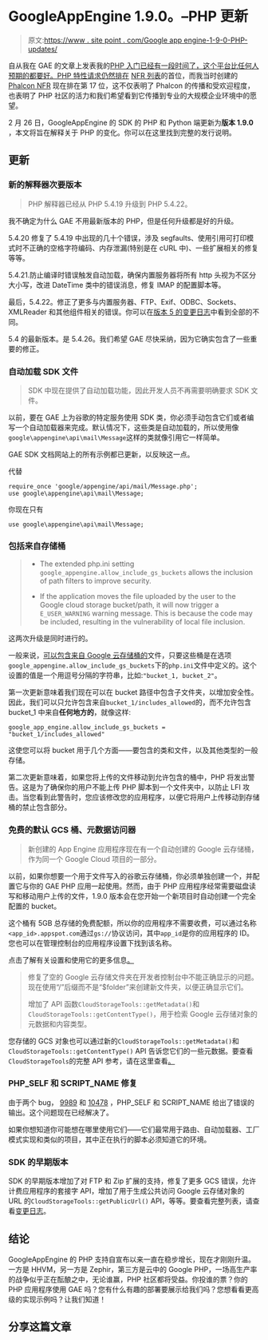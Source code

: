 # GoogleAppEngine 1.9.0。–PHP 更新

> 原文:[https://www . site point . com/Google app engine-1-9-0-PHP-updates/](https://www.sitepoint.com/googleappengine-1-9-0-php-updates/)

自从我在 GAE 的文章上发表我的[PHP 入门已经有一段时间了，这个平台比任何人预期的都要好。PHP 特性请求仍然排在](https://www.sitepoint.com/google-app-engine-php-getting-started/) [NFR 列表](https://code.google.com/p/googleappengine/issues/list?can=2&q=Type%3DFeature)的首位，而我当时创建的 [Phalcon NFR](https://code.google.com/p/googleappengine/issues/detail?id=9336) 现在排在第 17 位，这不仅表明了 Phalcon 的传播和受欢迎程度，也表明了 PHP 社区的活力和我们希望看到它传播到专业的大规模企业环境中的愿望。

2 月 26 日，GoogleAppEngine 的 SDK 的 PHP 和 Python 端更新为**版本 1.9.0** ，本文将旨在解释关于 PHP 的变化。你可以在这里找到完整的发行说明。

## 更新

### 新的解释器次要版本

> PHP 解释器已经从 PHP 5.4.19 升级到 PHP 5.4.22。

我不确定为什么 GAE 不用最新版本的 PHP，但是任何升级都是好的升级。

5.4.20 修复了 5.4.19 中出现的几十个错误，涉及 segfaults、使用引用可打印模式时不正确的空格字符编码、内存泄漏(特别是在 cURL 中)、一些扩展相关的修复等等。

5.4.21.防止编译时错误触发自动加载，确保内置服务器将所有 http 头视为不区分大小写，改进 DateTime 类中的错误消息，修复 IMAP 的配置脚本等。

最后，5.4.22。修正了更多与内置服务器、FTP、Exif、ODBC、Sockets、XMLReader 和其他组件相关的错误。你可以在[版本 5 的变更日志](http://php.net/ChangeLog-5.php)中看到全部的不同。

5.4 的最新版本。是 5.4.26。我们希望 GAE 尽快采纳，因为它确实包含了一些重要的修正。

### 自动加载 SDK 文件

> SDK 中现在提供了自动加载功能，因此开发人员不再需要明确要求 SDK 文件。

以前，要在 GAE 上为谷歌的特定服务使用 SDK 类，你必须手动包含它们或者编写一个自动加载器来完成。默认情况下，这些类是自动加载的，所以使用像`google\appengine\api\mail\Message`这样的类就像引用它一样简单。

GAE SDK 文档网站上的所有示例都已更新，以反映这一点。

代替

```
require_once 'google/appengine/api/mail/Message.php';
use google\appengine\api\mail\Message;
```

你现在只有

```
use google\appengine\api\mail\Message;
```

### 包括来自存储桶

> *   The extended php.ini setting `google_appengine.allow_include_gs_buckets` allows the inclusion of path filters to improve security.
>     
>     
> *   If the application moves the file uploaded by the user to the Google cloud storage bucket/path, it will now trigger a `E_USER_WARNING` warning message. This is because the code may be included, resulting in the vulnerability of local file inclusion.

这两次升级是同时进行的。

一般来说，[可以包含来自 Google 云存储桶的](http://www.php.net/include/)文件，只要这些桶是在选项`google_appengine.allow_include_gs_buckets`下的`php.ini`文件中定义的。这个设置的值是一个用逗号分隔的字符串，比如:`"bucket_1, bucket_2"`。

第一次更新意味着我们现在可以在 bucket 路径中包含子文件夹，以增加安全性。因此，我们可以只允许包含来自`bucket_1/includes_allowed`的，而不允许包含 bucket_1 中来自**任何地方的**，就像这样:

```
google_app_engine.allow_include_gs_buckets = "bucket_1/includes_allowed"
```

这使您可以将 bucket 用于几个方面——要包含的类和文件，以及其他类型的一般存储。

第二次更新意味着，如果您将上传的文件移动到允许包含的桶中，PHP 将发出警告。这是为了确保你的用户不能上传 PHP 脚本到一个文件夹中，以防止 LFI 攻击。当您看到此警告时，您应该修改您的应用程序，以便它将用户上传移动到存储桶的禁止包含部分。

### 免费的默认 GCS 桶、元数据访问器

> 新创建的 App Engine 应用程序现在有一个自动创建的 Google 云存储桶，作为同一个 Google Cloud 项目的一部分。

以前，如果你想要一个用于文件写入的谷歌云存储桶，你必须单独创建一个，并配置它与你的 GAE PHP 应用一起使用。然而，由于 PHP 应用程序经常需要磁盘读写和移动用户上传的文件，1.9.0 版本会在您开始一个新项目时自动创建一个完全配置的 bucket。

这个桶有 5GB 总存储的免费配额，所以你的应用程序不需要收费，可以通过名称`<app_id>.appspot.com`通过`gs://`协议访问，其中`app_id`是你的应用程序的 ID。您也可以在管理控制台的应用程序设置下找到该名称。

点击了解有关设置和使用它的更多信息[。](https://developers.google.com/appengine/docs/php/googlestorage/setup)

> 修复了空的 Google 云存储文件夹在开发者控制台中不能正确显示的问题。现在使用“/”后缀而不是“$folder”来创建新文件夹，以便正确显示它们。
> 
> 增加了 API 函数`CloudStorageTools::getMetadata()`和`CloudStorageTools::getContentType()`，用于检索 Google 云存储对象的元数据和内容类型。

您存储的 GCS 对象也可以通过新的`CloudStorageTools::getMetadata()`和`CloudStorageTools::getContentType()` API 告诉您它们的一些元数据。要查看`CloudStorageTools`的完整 API 参考，请在这里查看[。](https://developers.google.com/appengine/docs/php/refdocs/files/api.cloud_storage.CloudStorageTools#%5Cgoogle%5Cappengine%5Capi%5Ccloud_storage%5CCloudStorageTools)

### PHP_SELF 和 SCRIPT_NAME 修复

由于两个 bug， [9989](https://code.google.com/p/googleappengine/issues/detail?id=9989) 和 [10478](https://code.google.com/p/googleappengine/issues/detail?id=10478) ，PHP_SELF 和 SCRIPT_NAME 给出了错误的输出。这个问题现在已经解决了。

如果你想知道你可能想在哪里使用它们——它们最常用于路由、自动加载器、工厂模式实现和类似的项目，其中正在执行的脚本必须知道它的环境。

### SDK 的早期版本

SDK 的早期版本增加了对 FTP 和 Zip 扩展的支持，修复了更多 GCS 错误，允许计费应用程序的套接字 API，增加了用于生成公共访问 Google 云存储对象的 URL 的`CloudStorageTools::getPublicUrl()` API，等等。要查看完整列表，请查看[变更日志](https://code.google.com/p/googleappengine/wiki/SdkReleaseNotes)。

## 结论

GoogleAppEngine 的 PHP 支持自宣布以来一直在稳步增长，现在才刚刚升温。一方是 HHVM，另一方是 Zephir，第三方是云中的 Google PHP，一场高生产率的战争似乎正在酝酿之中，无论谁赢，PHP 社区都将受益。你投谁的票？你的 PHP 应用程序使用 GAE 吗？您有什么有趣的部署要展示给我们吗？您想看看更高级的实现示例吗？让我们知道！

## 分享这篇文章